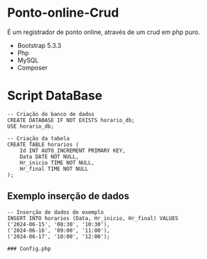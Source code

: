 # Ponto-online-Crud
É um registrador de ponto online, através de um crud em php puro.

- Bootstrap 5.3.3
- Php
- MySQL
- Composer

# Script DataBase
```
-- Criação do banco de dados
CREATE DATABASE IF NOT EXISTS horario_db;
USE horario_db;

-- Criação da tabela
CREATE TABLE horarios (
    Id INT AUTO_INCREMENT PRIMARY KEY,
    Data DATE NOT NULL,
    Hr_inicio TIME NOT NULL,
    Hr_final TIME NOT NULL
);
```

## Exemplo inserção de dados
```
-- Inserção de dados de exemplo
INSERT INTO horarios (Data, Hr_inicio, Hr_final) VALUES
('2024-06-15', '08:30', '10:30'),
('2024-06-16', '09:00', '11:00'),
('2024-06-17', '10:00', '12:00');

### Config.php
```
<?php
$db_name = "horario_db"; 
$db_host = "localhost";
$db_user = "root";   // alterar usuario
$db_password = $db_user; // alterar senha

$pdo = new PDO("mysql:dbname={$db_name};host={$db_host}", "{$db_user}", "{$db_password}");
```
```
